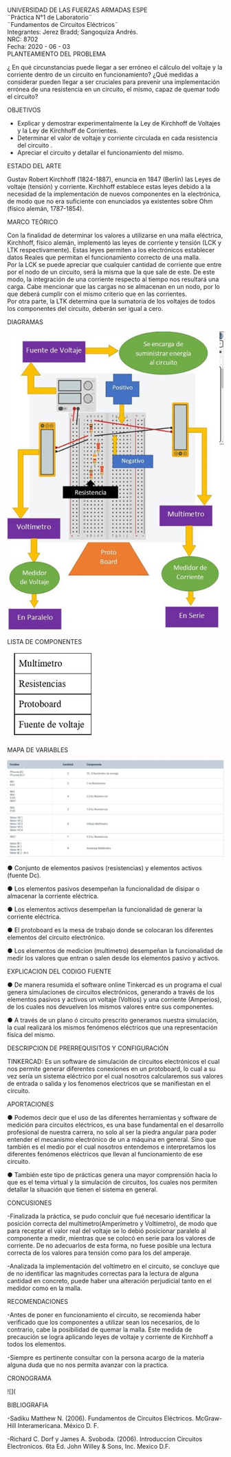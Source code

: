 UNIVERSIDAD DE LAS FUERZAS ARMADAS ESPE  
¨Práctica N°1 de Laboratorio¨  
¨Fundamentos de Circuitos Eléctricos¨  
Integrantes: Jerez Bradd; Sangoquiza Andrés.  
NRC: 8702   
Fecha: 2020 - 06 - 03  
PLANTEAMIENTO DEL PROBLEMA 

  ¿ En qué circunstancias puede llegar a ser erróneo el cálculo del voltaje y la corriente dentro de un circuito en funcionamiento? ¿Qué medidas a considerar pueden llegar a ser cruciales para prevenir una implementación errónea de una resistencia en un circuito, el mismo, capaz de quemar todo el circuito?
  
OBJETIVOS   
- Explicar y demostrar experimentalmente la Ley de Kirchhoff de Voltajes y la Ley de  Kirchhoff de Corrientes.
- Determinar el valor de voltaje y corriente circulada en cada resistencia del circuito . 
- Apreciar el circuito y detallar el funcionamiento del mismo.

 ESTADO DEL ARTE 
 
   Gustav Robert Kirchhoff (1824-1887), enuncia en 1847 (Berlín) las Leyes de voltaje (tensión) y corriente. Kirchhoff establece estas leyes debido a la necesidad de la implementación de nuevos componentes en la electrónica, de modo que no era suficiente con enunciados ya existentes sobre Ohm (físico alemán, 1787-1854). 
   
 MARCO TEÓRICO

  Con la finalidad de determinar los valores a utilizarse en una malla eléctrica, Kirchhoff, físico alemán, implementó las leyes de corriente y tensión (LCK y LTK respectivamente). Estas leyes permiten a los electrónicos establecer datos Reales que permitan el funcionamiento correcto de una malla.    
   Por la LCK se puede apreciar que cualquier cantidad de corriente que entre por el nodo de un circuito, será la misma que la que sale de este. De este modo, la integración de una corriente respecto al tiempo nos resultará una carga. Cabe mencionar que las cargas no se almacenan en un nodo, por lo que deberá cumplir con el mismo criterio que en las corrientes.  
   Por otra parte, la LTK determina que la sumatoria de los voltajes de todos los componentes del circuito, deberán ser igual a cero. 
 
 DIAGRAMAS

![](https://github.com/easangoquiza1/InformeN-1_8702_Jerez_Sangoquiza/blob/master/Imagenes/img%205.jpg)

LISTA DE COMPONENTES

![](https://github.com/easangoquiza1/InformeN-1_8702_Jerez_Sangoquiza/blob/master/Imagenes/HOLA.jpg)

MAPA DE VARIABLES

![](https://github.com/easangoquiza1/InformeN-1_8702_Jerez_Sangoquiza/blob/master/Imagenes/l.jpg)

● Conjunto de elementos pasivos (resistencias) y elementos activos (fuente Dc). 

● Los elementos pasivos desempeñan la funcionalidad de disipar o almacenar la corriente eléctrica. 

● Los elementos activos desempeñan la funcionalidad de generar la corriente eléctrica. 

● El protoboard es la mesa de trabajo donde se colocaran los diferentes elementos del circuito electrónico. 

● Los elementos de medicion (multimetro) desempeñan la funcionalidad de medir los valores que entran o salen desde los elementos pasivo y activos. 

EXPLICACION DEL CODIGO FUENTE

● De manera resumida el software online Tinkercad es un programa el cual genera simulaciones de circuitos electrónicos, generando a través de los elementos pasivos y activos un voltaje (Voltios) y una corriente (Amperios), de los cuales nos devuelven los mismos valores entre sus componentes. 

● A través de un plano ó circuito prescrito generamos nuestra simulación, la cual realizará los mismos fenómenos eléctricos que una representación física del mismo. 

DESCRIPCION DE PRERREQUISITOS Y CONFIGURACIÓN

TINKERCAD:
Es un software de simulación de circuitos electrónicos el cual nos permite generar diferentes conexiones en un protoboard, lo cual a su vez sería un sistema eléctrico por el cual nosotros calcularemos sus valores de entrada o salida y los fenomenos electricos que se manifiestan en el circuito. 

APORTACIONES

● Podemos decir que el uso de las diferentes herramientas y software de medición para circuitos eléctricos, es una base fundamental en el desarrollo profesional de nuestra carrera, no solo al ser la piedra angular para poder entender el mecanismo electrónico de un a máquina en general. Sino que también es el medio por el cual nosotros entendemos e interpretamos los diferentes fenómenos eléctricos que llevan al funcionamiento de ese circuito. 

● También este tipo de prácticas genera una mayor comprensión hacia lo que es el tema virtual y la simulación de circuitos, los cuales nos permiten detallar la situación que tienen el sistema en general.

CONCUSIONES

-Finalizada la práctica, se pudo concluir que fué necesario identificar la posición correcta del multímetro(Amperímetro y Voltímetro), de modo que para receptar el valor real del voltaje se lo debió posicionar paralelo al componente a medir, mientras que se colocó en serie para los valores de corriente. De no adecuarlos de esta forma, no fuese posible una lectura correcta de los valores para tensión como para los del amperaje. 

-Analizada la implementación del voltímetro en el circuito, se concluye que de no identificar las magnitudes correctas para la lectura de alguna cantidad en concreto, puede haber una alteración perjudicial tanto en el medidor como en la malla. 
 
RECOMENDACIONES

-Antes de poner en funcionamiento el circuito, se recomienda haber verificado que los componentes a utilizar sean los necesarios, de lo contrario, cabe la posibilidad de quemar la malla. Este medida de precaución se logra aplicando leyes de voltaje y corriente de Kirchhoff a todos los elementos. 

-Siempre es pertinente consultar con la persona acargo de la materia alguna duda que no nos permita avanzar con la practica.

CRONOGRAMA

![](

BIBLIOGRAFIA

-Sadiku Matthew N. (2006). Fundamentos de Circuitos Eléctricos. McGraw-Hill Interamericana. México D. F. 

-Richard C. Dorf y James A. Svoboda. (2006). Introduccion Circuitos Electronicos. 6ta Ed. John Willey & Sons, Inc. Mexico D.F.



 

